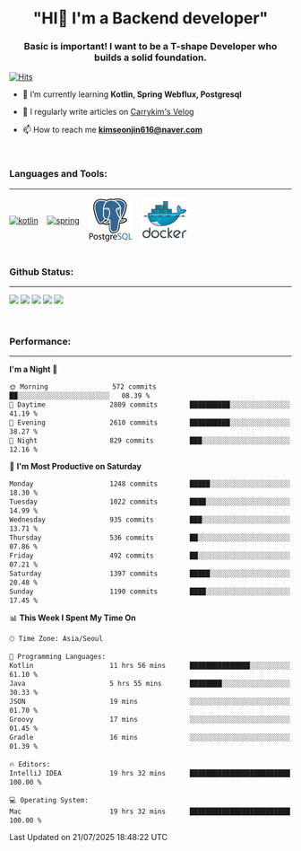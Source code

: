 <h1 align="center">"HI👋 I'm a Backend developer" </h1>
<h3 align="center">Basic is important! I want to be a T-shape Developer who builds a solid foundation.</h3>

[![Hits](https://hits.seeyoufarm.com/api/count/incr/badge.svg?url=https%3A%2F%2Fgithub.com%2Fgimseonjin&count_bg=%2318BFE5&title_bg=%23555555&icon=ko-fi.svg&icon_color=%23E7E7E7&title=hits&edge_flat=false)](https://hits.seeyoufarm.com)

- 🌱 I’m currently learning **Kotlin, Spring Webflux, Postgresql**

- 📝 I regularly write articles on [Carrykim's Velog](https://velog.io/@carrykim)

- 📫 How to reach me **kimseonjin616@naver.com**

<br/>

<h3 align="left">Languages and Tools:</h3>

***

<div style="display: flex; flex-wrap: wrap; gap: 1rem; justify-content: start; align-items: center;">
  <a href="https://kotlinlang.org" target="_blank" rel="noreferrer">
    <img src="https://www.vectorlogo.zone/logos/kotlinlang/kotlinlang-icon.svg" alt="kotlin" style="width: 80px; height: 80px;">
  </a>
  <a href="https://spring.io/" target="_blank" rel="noreferrer">
    <img src="https://www.vectorlogo.zone/logos/springio/springio-icon.svg" alt="spring" style="width: 80px; height: 80px;">
  </a>
  <a href="https://www.postgresql.org" target="_blank" rel="noreferrer">
    <img src="https://raw.githubusercontent.com/devicons/devicon/master/icons/postgresql/postgresql-original-wordmark.svg" alt="postgresql" style="width: 80px; height: 80px;">
  </a>
  <a href="https://www.docker.com/" target="_blank" rel="noreferrer">
    <img src="https://raw.githubusercontent.com/devicons/devicon/master/icons/docker/docker-original-wordmark.svg" alt="docker" style="width: 80px; height: 80px;">
  </a>
</div>


<br/>

<h3 align="left">Github Status:</h3>

***

![](http://github-profile-summary-cards.vercel.app/api/cards/profile-details?username=gimseonjin&theme=nord_bright)
![](http://github-profile-summary-cards.vercel.app/api/cards/repos-per-language?username=gimseonjin&theme=nord_bright)
![](http://github-profile-summary-cards.vercel.app/api/cards/most-commit-language?username=gimseonjin&theme=nord_bright)
![](http://github-profile-summary-cards.vercel.app/api/cards/stats?username=gimseonjin&theme=nord_bright)
![](http://github-profile-summary-cards.vercel.app/api/cards/productive-time?username=gimseonjin&theme=nord_bright&utcOffset=8)


<br/>

<h3 align="left">Performance:</h3>

***

<!--START_SECTION:waka-->
**I'm a Night 🦉** 

```text
🌞 Morning                572 commits         ██░░░░░░░░░░░░░░░░░░░░░░░   08.39 % 
🌆 Daytime                2809 commits        ██████████░░░░░░░░░░░░░░░   41.19 % 
🌃 Evening                2610 commits        ██████████░░░░░░░░░░░░░░░   38.27 % 
🌙 Night                  829 commits         ███░░░░░░░░░░░░░░░░░░░░░░   12.16 % 
```
📅 **I'm Most Productive on Saturday** 

```text
Monday                   1248 commits        █████░░░░░░░░░░░░░░░░░░░░   18.30 % 
Tuesday                  1022 commits        ████░░░░░░░░░░░░░░░░░░░░░   14.99 % 
Wednesday                935 commits         ███░░░░░░░░░░░░░░░░░░░░░░   13.71 % 
Thursday                 536 commits         ██░░░░░░░░░░░░░░░░░░░░░░░   07.86 % 
Friday                   492 commits         ██░░░░░░░░░░░░░░░░░░░░░░░   07.21 % 
Saturday                 1397 commits        █████░░░░░░░░░░░░░░░░░░░░   20.48 % 
Sunday                   1190 commits        ████░░░░░░░░░░░░░░░░░░░░░   17.45 % 
```


📊 **This Week I Spent My Time On** 

```text
🕑︎ Time Zone: Asia/Seoul

💬 Programming Languages: 
Kotlin                   11 hrs 56 mins      ███████████████░░░░░░░░░░   61.10 % 
Java                     5 hrs 55 mins       ████████░░░░░░░░░░░░░░░░░   30.33 % 
JSON                     19 mins             ░░░░░░░░░░░░░░░░░░░░░░░░░   01.70 % 
Groovy                   17 mins             ░░░░░░░░░░░░░░░░░░░░░░░░░   01.45 % 
Gradle                   16 mins             ░░░░░░░░░░░░░░░░░░░░░░░░░   01.39 % 

🔥 Editors: 
IntelliJ IDEA            19 hrs 32 mins      █████████████████████████   100.00 % 

💻 Operating System: 
Mac                      19 hrs 32 mins      █████████████████████████   100.00 % 
```


 Last Updated on 21/07/2025 18:48:22 UTC
<!--END_SECTION:waka-->

<div align="center">
  
